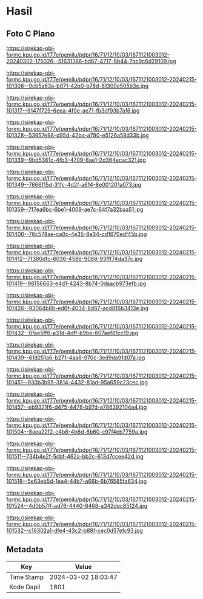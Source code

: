 # Hasil

## Foto C Plano

https://sirekap-obj-formc.kpu.go.id/f77e/pemilu/pdpr/16/71/12/10/03/1671121003012-20240302-175026--51631386-bd67-4717-8b44-7bc9c6d29109.jpg

https://sirekap-obj-formc.kpu.go.id/f77e/pemilu/pdpr/16/71/12/10/03/1671121003012-20240215-101306--9cb5a63a-b071-42b0-b78d-81300e505b3e.jpg

https://sirekap-obj-formc.kpu.go.id/f77e/pemilu/pdpr/16/71/12/10/03/1671121003012-20240215-101317--9147f729-6eea-4f0e-ae71-fb3df93b7a16.jpg

https://sirekap-obj-formc.kpu.go.id/f77e/pemilu/pdpr/16/71/12/10/03/1671121003012-20240215-101328--53657e98-d95d-42ba-a790-e5126a58d33b.jpg

https://sirekap-obj-formc.kpu.go.id/f77e/pemilu/pdpr/16/71/12/10/03/1671121003012-20240215-101339--9bd5381c-4fb3-4709-8ae1-2d364ecac321.jpg

https://sirekap-obj-formc.kpu.go.id/f77e/pemilu/pdpr/16/71/12/10/03/1671121003012-20240215-101349--7666f15d-31fc-4d2f-a614-8e001201a073.jpg

https://sirekap-obj-formc.kpu.go.id/f77e/pemilu/pdpr/16/71/12/10/03/1671121003012-20240215-101359--7f7ea6bc-6be1-4009-ae7c-64f7a32baa51.jpg

https://sirekap-obj-formc.kpu.go.id/f77e/pemilu/pdpr/16/71/12/10/03/1671121003012-20240215-101406--76c578ae-ca0c-4e35-8e34-cd1670edf45b.jpg

https://sirekap-obj-formc.kpu.go.id/f77e/pemilu/pdpr/16/71/12/10/03/1671121003012-20240215-101412--7f380dfc-6036-4586-9086-93fff74da37c.jpg

https://sirekap-obj-formc.kpu.go.id/f77e/pemilu/pdpr/16/71/12/10/03/1671121003012-20240215-101419--98156663-e4d1-4243-8b74-0daacb973efb.jpg

https://sirekap-obj-formc.kpu.go.id/f77e/pemilu/pdpr/16/71/12/10/03/1671121003012-20240215-101426--93064b8b-ed6f-4034-8d67-acd816b3413e.jpg

https://sirekap-obj-formc.kpu.go.id/f77e/pemilu/pdpr/16/71/12/10/03/1671121003012-20240215-101432--0fae5ff6-a31d-4dff-b9be-607aef81cc19.jpg

https://sirekap-obj-formc.kpu.go.id/f77e/pemilu/pdpr/16/71/12/10/03/1671121003012-20240215-101439--61d251a6-b271-4aa8-970c-3ed9da91d07a.jpg

https://sirekap-obj-formc.kpu.go.id/f77e/pemilu/pdpr/16/71/12/10/03/1671121003012-20240215-101451--930b3b95-3814-4432-81ad-95a659c23cec.jpg

https://sirekap-obj-formc.kpu.go.id/f77e/pemilu/pdpr/16/71/12/10/03/1671121003012-20240215-101457--eb9321f6-d475-4478-b97d-a786392104a4.jpg

https://sirekap-obj-formc.kpu.go.id/f77e/pemilu/pdpr/16/71/12/10/03/1671121003012-20240215-101504--8aea22f2-c4b8-4b6d-8b60-c97f4eb7759a.jpg

https://sirekap-obj-formc.kpu.go.id/f77e/pemilu/pdpr/16/71/12/10/03/1671121003012-20240215-101511--734b4e2f-5cbf-462a-bb2c-613d7ccee42d.jpg

https://sirekap-obj-formc.kpu.go.id/f77e/pemilu/pdpr/16/71/12/10/03/1671121003012-20240215-101518--5e63eb5d-1ea4-44b7-a66b-6b76585fa634.jpg

https://sirekap-obj-formc.kpu.go.id/f77e/pemilu/pdpr/16/71/12/10/03/1671121003012-20240215-101524--4d0b57ff-ad76-4440-8468-a342dec85124.jpg

https://sirekap-obj-formc.kpu.go.id/f77e/pemilu/pdpr/16/71/12/10/03/1671121003012-20240215-101532--c16302a1-dfe4-43c2-b88f-cec0d57efc93.jpg


## Metadata

| Key        | Value               |
| ---------- | ------------------- |
| Time Stamp | 2024-03-02 18:03:47 |
| Kode Dapil | 1601                |



